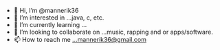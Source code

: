 - 👋 Hi, I’m @mannerik36
- 👀 I’m interested in ...java, c, etc.
- 🌱 I’m currently learning ...
- 💞️ I’m looking to collaborate on ...music, rapping and or apps/software.
- 📫 How to reach me ...mannerik36@gmail.com

<!---
mannerik36/mannerik36 is a ✨ special ✨ repository because its `README.md` (this file) appears on your GitHub profile.
You can click the Preview link to take a look at your changes.
--->
